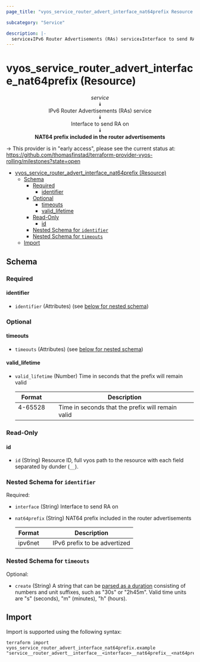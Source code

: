 ```yaml
---
page_title: "vyos_service_router_advert_interface_nat64prefix Resource - vyos"

subcategory: "Service"

description: |-
  service⯯IPv6 Router Advertisements (RAs) service⯯Interface to send RA on⯯NAT64 prefix included in the router advertisements
---
```


# vyos_service_router_advert_interface_nat64prefix (Resource)
<center>


*service*  
⯯  
IPv6 Router Advertisements (RAs) service  
⯯  
Interface to send RA on  
⯯  
**NAT64 prefix included in the router advertisements**


</center>

-> This provider is in "early access", please see the current status at: https://github.com/thomasfinstad/terraform-provider-vyos-rolling/milestones?state=open

<!--TOC-->

- [vyos_service_router_advert_interface_nat64prefix (Resource)](#vyos_service_router_advert_interface_nat64prefix-resource)
  - [Schema](#schema)
    - [Required](#required)
      - [identifier](#identifier)
    - [Optional](#optional)
      - [timeouts](#timeouts)
      - [valid_lifetime](#valid_lifetime)
    - [Read-Only](#read-only)
      - [id](#id)
    - [Nested Schema for `identifier`](#nested-schema-for-identifier)
    - [Nested Schema for `timeouts`](#nested-schema-for-timeouts)
  - [Import](#import)

<!--TOC-->

<!-- schema generated by tfplugindocs -->
## Schema

### Required

#### identifier
- `identifier` (Attributes) (see [below for nested schema](#nestedatt--identifier))

### Optional

#### timeouts
- `timeouts` (Attributes) (see [below for nested schema](#nestedatt--timeouts))
#### valid_lifetime
- `valid_lifetime` (Number) Time in seconds that the prefix will remain valid

    |  Format   &emsp;|  Description                                        |
    |-----------|-----------------------------------------------------|
    |  4-65528  &emsp;|  Time in seconds that the prefix will remain valid  |

### Read-Only

#### id
- `id` (String) Resource ID, full vyos path to the resource with each field separated by dunder (`__`).

<a id="nestedatt--identifier"></a>
### Nested Schema for `identifier`

Required:

- `interface` (String) Interface to send RA on
- `nat64prefix` (String) NAT64 prefix included in the router advertisements

    |  Format   &emsp;|  Description                   |
    |-----------|--------------------------------|
    |  ipv6net  &emsp;|  IPv6 prefix to be advertized  |


<a id="nestedatt--timeouts"></a>
### Nested Schema for `timeouts`

Optional:

- `create` (String) A string that can be [parsed as a duration](https://pkg.go.dev/time#ParseDuration) consisting of numbers and unit suffixes, such as &#34;30s&#34; or &#34;2h45m&#34;. Valid time units are &#34;s&#34; (seconds), &#34;m&#34; (minutes), &#34;h&#34; (hours).

## Import

Import is supported using the following syntax:

```shell
terraform import vyos_service_router_advert_interface_nat64prefix.example "service__router_advert__interface__<interface>__nat64prefix__<nat64prefix>"
```
